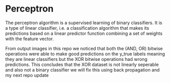 # Perceptron

The perceptron algorithm is a supervised learning of binary classifiers. 
It is a type of linear classifier, i.e. a classification algorithm that makes its predictions based on a linear predictor function combining a set of weights with the feature vector.

From output images in this repo we noticed that both the (AND, OR) bitwise operations were able to make good predictions on the y_true labels meaning they are linear classifiers
but the XOR bitwise operations had wrong predictions. This concludes that the XOR dataset is not linearly seperable and also not a binary classifier we will fix this using back propagation and my next repo update
